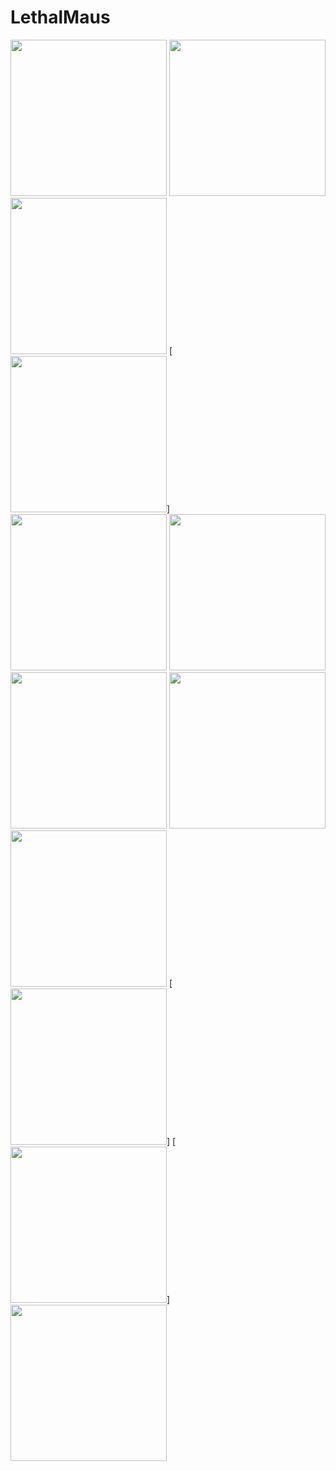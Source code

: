 # LethalMaus

[<img src="https://lethalmaus.github.io/LethalMaus/Twitch%20Graphics/twitch.png" width="250">](https://www.twitch.tv/lethalmaus)
[<img src="https://lethalmaus.github.io/LethalMaus/Twitch%20Graphics/discord.png" width="250">](https://discord.gg/gGk8MCx)
[<img src="https://lethalmaus.github.io/LethalMaus/Twitch%20Graphics/streamlabs.png" width="250">](https://streamlabs.com/lethalmaus)
[<img src="https://lethalmaus.github.io/LethalMaus/Twitch%20Graphics/aboutme.png" width="250">]
[<img src="https://lethalmaus.github.io/LethalMaus/Twitch%20Graphics/schedule.png" width="250">](https://lethalmaus.github.io/LethalMaus/Twitch%20Schedule/schedule.png)
[<img src="https://lethalmaus.github.io/LethalMaus/Twitch%20Graphics/youtube.png" width="250">](https://www.youtube.com/channel/UCHzrphHH7p3xuvkY1lHYukA)
[<img src="https://lethalmaus.github.io/LethalMaus/Twitch%20Graphics/github.png" width="250">](https://github.com/LethalMaus)
[<img src="https://lethalmaus.github.io/LethalMaus/Twitch%20Graphics/gamepadviewerskins.png" width="250">](https://lethalmaus.github.io/GamepadViewerSkins/)
[<img src="https://lethalmaus.github.io/LethalMaus/Twitch%20Graphics/steam.png" width="250">](https://steamcommunity.com/id/lethalmaus)
[<img src="https://lethalmaus.github.io/LethalMaus/Twitch%20Graphics/system.png" width="250">]
[<img src="https://lethalmaus.github.io/LethalMaus/Twitch%20Graphics/systemplus.png" width="250">]
[<img src="https://lethalmaus.github.io/LethalMaus/Twitch%20Graphics/patreon.png" width="250">](https://www.patreon.com/LethalMaus)
